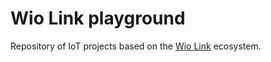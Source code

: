 # Wio Link playground

Repository of IoT projects based on the [Wio Link](https://iot.seeed.cc/) ecosystem.
